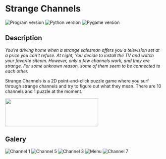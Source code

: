 # Strange Channels

![Program version](https://img.shields.io/badge/Version-0.1a-blueviolet?style=flat-square)
![Python version](https://img.shields.io/badge/Python-3.10-blue?style=flat-square)
![Pygame version](https://img.shields.io/badge/Pygame-2.1-green?style=flat-square)

## Description

*You're driving home when a strange salesman offers you a television set at a price you can't refuse. At night, 
You decide to install the TV and watch your favorite sitcom. However, only a few channels work, and they are strange. 
For some unknown reason, some of them seem to be connected to each other.*

Strange Channels is a 2D point-and-click puzzle game where you surf through strange channels and try to figure out what they mean. There are 10 channels and 1 puzzle at the moment.

[<img src="https://static.itch.io/images/badge-color.svg" width="300" height="90">](https://alexsander-rosante.itch.io/strange-channels)


## Galery

![Channel 1](https://i.ibb.co/HDqbtHW/sc-p1.png)
![Channel 5](https://i.ibb.co/R0DCvG3/sc-p2.png)
![Channel 3](https://i.ibb.co/RvWZHRJ/sc-p3.png)
![Menu](https://i.ibb.co/Bj33TQS/sc-p4.png)
![Channel 7](https://i.ibb.co/7X1fdF2/sc-p5.png)
